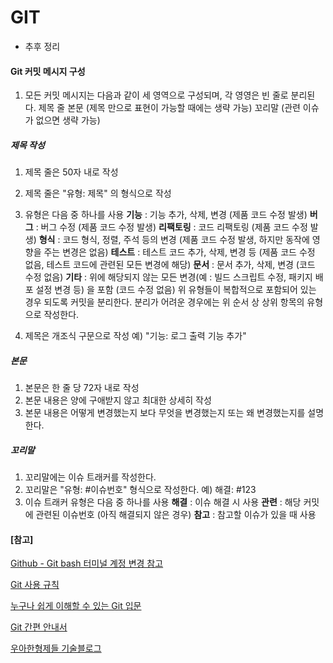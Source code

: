 # GIT

* 추후 정리


#### Git 커밋 메시지 구성
1. 모든 커밋 메시지는 다음과 같이 세 영역으로 구성되며, 각 영영은 빈 줄로 분리된다.
제목 줄
본문 (제목 만으로 표현이 가능할 때에는 생략 가능)
꼬리말 (관련 이슈가 없으면 생략 가능)

##### 제목 작성
1. 제목 줄은 50자 내로 작성
2. 제목 줄은 "유형: 제목" 의 형식으로 작성
3. 유형은 다음 중 하나를 사용
**기능** : 기능 추가, 삭제, 변경 (제품 코드 수정 발생)
**버그** : 버그 수정 (제품 코드 수정 발생)
**리팩토링** : 코드 리팩토링 (제품 코드 수정 발생)
**형식** : 코드 형식, 정렬, 주석 등의 변경 (제품 코드 수정 발생, 하지만 동작에 영향을 주는 변경은 없음)
**테스트** : 테스트 코드 추가, 삭제, 변경 등 (제품 코드 수정 없음, 테스트 코드에 관련된 모든 변경에 해당)
**문서** : 문서 추가, 삭제, 변경 (코드 수정 없음)
**기타** : 위에 해당되지 않는 모든 변경(예 : 빌드 스크립트 수정, 패키지 배포 설정 변경 등) 을 포함 (코드 수정 없음)
위 유형들이 복합적으로 포함되어 있는 경우 되도록 커밋을 분리한다. 분리가 어려운 경우에는 위 순서 상 상위 항목의 유형으로 작성한다.

4. 제목은 개조식 구문으로 작성
예) "기능: 로그 출력 기능 추가"

##### 본문
1. 본문은 한 줄 당 72자 내로 작성
2. 본문 내용은 양에 구애받지 않고 최대한 상세히 작성
3. 본문 내용은 어떻게 변경했는지 보다 무엇을 변경했는지 또는 왜 변경했는지를 설명한다.

##### 꼬리말
1. 꼬리말에는 이슈 트래커를 작성한다.
2. 꼬리말은 "유형: #이슈번호" 형식으로 작성한다.
예) 해결: #123
3. 이슈 트래커 유형은 다음 중 하나를 사용
**해결** : 이슈 해결 시 사용
**관련** : 해당 커밋에 관련된 이슈번호 (아직 해결되지 않은 경우)
**참고** : 참고할 이슈가 있을 때 사용







#### [참고]

[Github - Git bash 터미널 계정 변경 참고](https://meaownworld.tistory.com/78)

[Git 사용 규칙](https://tttsss77.tistory.com/58)

[누구나 쉽게 이해할 수 있는 Git 입문](https://backlog.com/git-tutorial/kr/intro/intro1_1.html)

[Git 간편 안내서](https://rogerdudler.github.io/git-guide/index.ko.html)

[우아한형제들 기술블로그](http://woowabros.github.io/experience/2017/10/30/baemin-mobile-git-branch-strategy.html)

